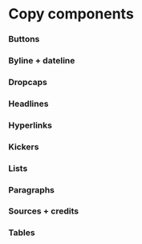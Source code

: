 # Copy components

### Buttons

### Byline + dateline

### Dropcaps

### Headlines

### Hyperlinks

### Kickers

### Lists

### Paragraphs

### Sources + credits

### Tables



